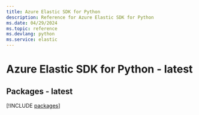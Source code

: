 ```yaml
---
title: Azure Elastic SDK for Python
description: Reference for Azure Elastic SDK for Python
ms.date: 04/29/2024
ms.topic: reference
ms.devlang: python
ms.service: elastic
---
```

# Azure Elastic SDK for Python - latest
## Packages - latest
[!INCLUDE [packages](elastic-index.md)]